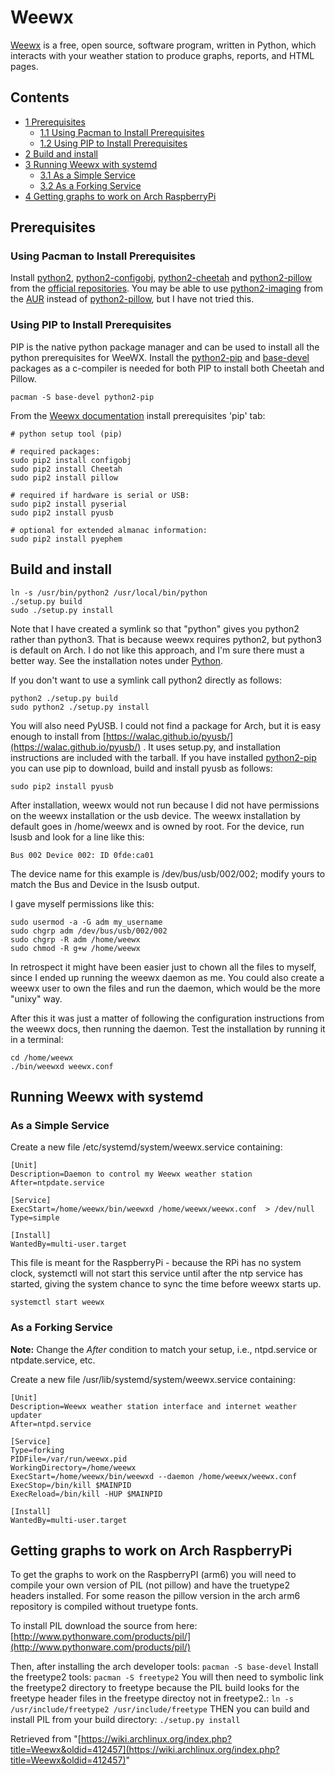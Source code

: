 # Weewx

[Weewx](http://weewx.com/) is a free, open source, software program, written in Python, which interacts with your weather station to produce graphs, reports, and HTML pages.

## Contents

*   [1 Prerequisites](#Prerequisites)
    *   [1.1 Using Pacman to Install Prerequisites](#Using_Pacman_to_Install_Prerequisites)
    *   [1.2 Using PIP to Install Prerequisites](#Using_PIP_to_Install_Prerequisites)
*   [2 Build and install](#Build_and_install)
*   [3 Running Weewx with systemd](#Running_Weewx_with_systemd)
    *   [3.1 As a Simple Service](#As_a_Simple_Service)
    *   [3.2 As a Forking Service](#As_a_Forking_Service)
*   [4 Getting graphs to work on Arch RaspberryPi](#Getting_graphs_to_work_on_Arch_RaspberryPi)

## Prerequisites

### Using Pacman to Install Prerequisites

Install [python2](https://www.archlinux.org/packages/?name=python2), [python2-configobj](https://www.archlinux.org/packages/?name=python2-configobj), [python2-cheetah](https://www.archlinux.org/packages/?name=python2-cheetah) and [python2-pillow](https://www.archlinux.org/packages/?name=python2-pillow) from the [official repositories](/index.php/Official_repositories "Official repositories"). You may be able to use [python2-imaging](https://aur.archlinux.org/packages/python2-imaging/) from the [AUR](/index.php/AUR "AUR") instead of [python2-pillow](https://www.archlinux.org/packages/?name=python2-pillow), but I have not tried this.

### Using PIP to Install Prerequisites

PIP is the native python package manager and can be used to install all the python prerequisites for WeeWX. Install the [python2-pip](https://www.archlinux.org/packages/?name=python2-pip) and [base-devel](https://www.archlinux.org/groups/x86_64/base-devel/) packages as a c-compiler is needed for both PIP to install both Cheetah and Pillow.

 `pacman -S base-devel python2-pip` 

From the [Weewx documentation](http://www.weewx.com/docs/setup.htm) install prerequisites 'pip' tab:

```
# python setup tool (pip)

# required packages:
sudo pip2 install configobj
sudo pip2 install Cheetah
sudo pip2 install pillow

# required if hardware is serial or USB:
sudo pip2 install pyserial
sudo pip2 install pyusb

# optional for extended almanac information:
sudo pip2 install pyephem

```

## Build and install

```
ln -s /usr/bin/python2 /usr/local/bin/python
./setup.py build
sudo ./setup.py install

```

Note that I have created a symlink so that "python" gives you python2 rather than python3\. That is because weewx requires python2, but python3 is default on Arch. I do not like this approach, and I'm sure there must a better way. See the installation notes under [Python](/index.php/Python "Python").

If you don't want to use a symlink call python2 directly as follows:

```
python2 ./setup.py build
sudo python2 ./setup.py install

```

You will also need PyUSB. I could not find a package for Arch, but it is easy enough to install from [https://walac.github.io/pyusb/](https://walac.github.io/pyusb/) . It uses setup.py, and installation instructions are included with the tarball. If you have installed [python2-pip](https://www.archlinux.org/packages/?name=python2-pip) you can use pip to download, build and install pyusb as follows:

```
sudo pip2 install pyusb

```

After installation, weewx would not run because I did not have permissions on the weewx installation or the usb device. The weewx installation by default goes in /home/weewx and is owned by root. For the device, run lsusb and look for a line like this:

```
Bus 002 Device 002: ID 0fde:ca01  

```

The device name for this example is /dev/bus/usb/002/002; modify yours to match the Bus and Device in the lsusb output.

I gave myself permissions like this:

```
sudo usermod -a -G adm my_username
sudo chgrp adm /dev/bus/usb/002/002
sudo chgrp -R adm /home/weewx
sudo chmod -R g+w /home/weewx

```

In retrospect it might have been easier just to chown all the files to myself, since I ended up running the weewx daemon as me. You could also create a weewx user to own the files and run the daemon, which would be the more "unixy" way.

After this it was just a matter of following the configuration instructions from the weewx docs, then running the daemon. Test the installation by running it in a terminal:

```
cd /home/weewx
./bin/weewxd weewx.conf

```

## Running Weewx with systemd

### As a Simple Service

Create a new file /etc/systemd/system/weewx.service containing:

```
[Unit]
Description=Daemon to control my Weewx weather station
After=ntpdate.service

[Service]
ExecStart=/home/weewx/bin/weewxd /home/weewx/weewx.conf  > /dev/null
Type=simple

[Install]
WantedBy=multi-user.target

```

This file is meant for the RaspberryPi - because the RPi has no system clock, systemctl will not start this service until after the ntp service has started, giving the system chance to sync the time before weewx starts up.

 `systemctl start weewx` 

### As a Forking Service

**Note:** Change the _After_ condition to match your setup, i.e., ntpd.service or ntpdate.service, etc.

Create a new file /usr/lib/systemd/system/weewx.service containing:

```
[Unit]
Description=Weewx weather station interface and internet weather updater
After=ntpd.service

[Service]
Type=forking
PIDFile=/var/run/weewx.pid
WorkingDirectory=/home/weewx
ExecStart=/home/weewx/bin/weewxd --daemon /home/weewx/weewx.conf
ExecStop=/bin/kill $MAINPID
ExecReload=/bin/kill -HUP $MAINPID

[Install]
WantedBy=multi-user.target

```

## Getting graphs to work on Arch RaspberryPi

To get the graphs to work on the RaspberryPI (arm6) you will need to compile your own version of PIL (not pillow) and have the truetype2 headers installed. For some reason the pillow version in the arch arm6 repository is compiled without truetype fonts.

To install PIL download the source from here: [http://www.pythonware.com/products/pil/](http://www.pythonware.com/products/pil/)

Then, after installing the arch developer tools: `pacman -S base-devel` Install the freetype2 tools: `pacman -S freetype2` You will then need to symbolic link the freetype2 directory to freetype because the PIL build looks for the freetype header files in the freetype directoy not in freetype2.: `ln -s /usr/include/freetype2 /usr/include/freetype` THEN you can build and install PIL from your build directory: `./setup.py install` 

Retrieved from "[https://wiki.archlinux.org/index.php?title=Weewx&oldid=412457](https://wiki.archlinux.org/index.php?title=Weewx&oldid=412457)"